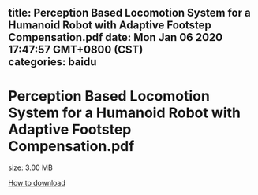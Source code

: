
title: Perception Based Locomotion System for a Humanoid Robot with Adaptive Footstep Compensation.pdf
date: Mon Jan 06 2020 17:47:57 GMT+0800 (CST)    
categories: baidu
---

# Perception Based Locomotion System for a Humanoid Robot with Adaptive Footstep Compensation.pdf
size: 3.00 MB
 
 

[How to download](https://bpcam.bemobtrk.com/go/2ceec3aa-1ca2-46d6-b9ff-aaa5c184517c?jno=3574)